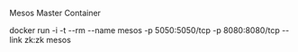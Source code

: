 Mesos Master Container

docker run -i -t --rm --name mesos -p 5050:5050/tcp -p 8080:8080/tcp --link zk:zk mesos
